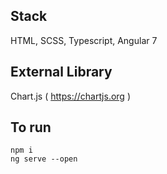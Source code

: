 ## Stack
HTML, SCSS, Typescript, Angular 7

## External Library
Chart.js ( https://chartjs.org )

## To run
```
npm i 
ng serve --open
```
